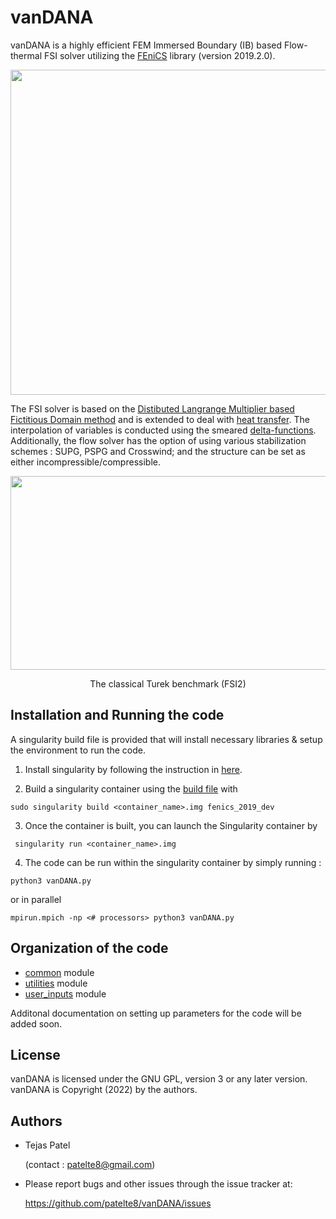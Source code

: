 # vanDANA

vanDANA is a highly efficient FEM Immersed Boundary (IB) based Flow-thermal FSI solver utilizing the [FEniCS](https://fenicsproject.org/) library (version 2019.2.0). 

<div align="center">
    <img src="/src/vanDANA.png" width="520px"> 
</div>

The FSI solver is based on the [Distibuted Langrange Multiplier based Fictitious Domain method](https://www.sciencedirect.com/science/article/pii/S0021999105000148) and is extended to deal with [heat transfer](https://www.sciencedirect.com/science/article/pii/S0021999106000167). The interpolation of variables is conducted using the smeared [delta-functions](https://www.sciencedirect.com/science/article/pii/S0021999109004136). Additionally, the flow solver has the option of using various stabilization schemes : SUPG, PSPG and Crosswind; and the structure can be set as either incompressible/compressible.

<p align="center">
    <img src="/src/turek_benchmark.gif" width="600" height="310"/>
</p>
<p align="center">
  The classical Turek benchmark (FSI2)
</p>


## Installation and Running the code

A singularity build file is provided that will install necessary libraries & setup the environment to run the code.

1. Install singularity by following the instruction in [here](https://docs.sylabs.io/guides/3.6/admin-guide/installation.html).

2. Build a singularity container using the [build file](./src/fenics_2019_dev) with
```
sudo singularity build <container_name>.img fenics_2019_dev
```

3. Once the container is built, you can launch the Singularity container by
```
 singularity run <container_name>.img
```

4. The code can be run within the singularity container by simply running :
```
python3 vanDANA.py
```
or in parallel
```
mpirun.mpich -np <# processors> python3 vanDANA.py
```

## Organization of the code

- [common](./common) module
- [utilities](./utilities) module
- [user_inputs](./user_inputs) module

Additonal documentation on setting up parameters for the code will be added soon.


## License

vanDANA is licensed under the GNU GPL, version 3 or any later version. vanDANA is Copyright (2022) by the authors.


## Authors

- Tejas Patel 
  
    (contact : patelte8@gmail.com)

- Please report bugs and other issues through the issue tracker at:

    https://github.com/patelte8/vanDANA/issues
